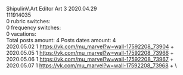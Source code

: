 ShipulinV.Art	Editor Art 3 2020.04.29\
111914035\
0 rubric switches:\
0 frequency switches:\
0 vacations:\
Total posts amount: 4	Posts dates amount: 4\
2020.05.02 1 https://vk.com/mu_marvel?w=wall-17592208_73904 + \
2020.05.05 1 https://vk.com/mu_marvel?w=wall-17592208_73966 + \
2020.05.06 1 https://vk.com/mu_marvel?w=wall-17592208_73967 + \
2020.05.07 1 https://vk.com/mu_marvel?w=wall-17592208_73968 + \
